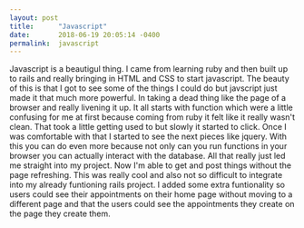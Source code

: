 ```yaml
---
layout: post
title:      "Javascript"
date:       2018-06-19 20:05:14 -0400
permalink:  javascript
---
```



Javascript is a beautigul thing. I came from learning ruby and then built up to rails and really bringing in HTML and CSS to start javascript. The beauty of this is that I got to see some of the things I could do but javscript just made it that much more powerful. In taking a dead thing like the page of a browser and really livening it up.
It all starts with function which were a little confusing for me at first because coming from ruby it felt like it really wasn't clean. That took a little getting used to but slowly it started to click. Once I was comfortable with that I started to see the next pieces like jquery. With this you can do even more because not only can you run functions in your browser you can actually interact with the database.
All that really just led me straight into my project. Now I'm able to get and post things without the page refreshing. This was really cool and also not so difficult to integrate into my already funtioning rails project. I added some extra funtionality so users could see their appointments on their home page without moving to a different page and that the users could see the appointments they create on the page they create them.
